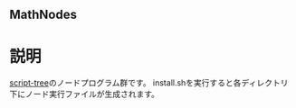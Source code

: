 ## MathNodes
# 説明
[script-tree](https://github.com/user-0021/script-tree "ScriptTree")のノードプログラム群です。
install.shを実行すると各ディレクトリ下にノード実行ファイルが生成されます。